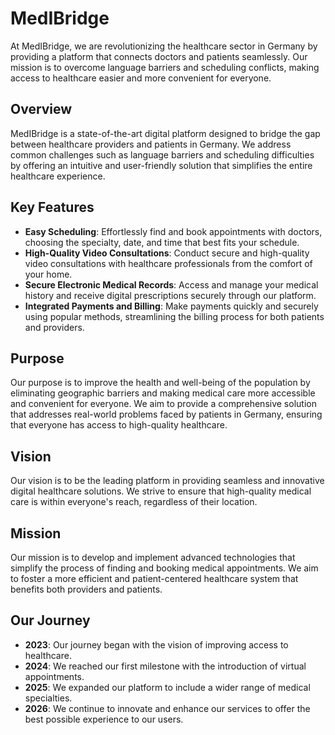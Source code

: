 # MedIBridge

At MedIBridge, we are revolutionizing the healthcare sector in Germany by providing a platform that connects doctors and patients seamlessly. Our mission is to overcome language barriers and scheduling conflicts, making access to healthcare easier and more convenient for everyone.

## Overview

MedIBridge is a state-of-the-art digital platform designed to bridge the gap between healthcare providers and patients in Germany. We address common challenges such as language barriers and scheduling difficulties by offering an intuitive and user-friendly solution that simplifies the entire healthcare experience.

## Key Features

- **Easy Scheduling**: Effortlessly find and book appointments with doctors, choosing the specialty, date, and time that best fits your schedule.
- **High-Quality Video Consultations**: Conduct secure and high-quality video consultations with healthcare professionals from the comfort of your home.
- **Secure Electronic Medical Records**: Access and manage your medical history and receive digital prescriptions securely through our platform.
- **Integrated Payments and Billing**: Make payments quickly and securely using popular methods, streamlining the billing process for both patients and providers.

## Purpose

Our purpose is to improve the health and well-being of the population by eliminating geographic barriers and making medical care more accessible and convenient for everyone. We aim to provide a comprehensive solution that addresses real-world problems faced by patients in Germany, ensuring that everyone has access to high-quality healthcare.

## Vision

Our vision is to be the leading platform in providing seamless and innovative digital healthcare solutions. We strive to ensure that high-quality medical care is within everyone's reach, regardless of their location.

## Mission

Our mission is to develop and implement advanced technologies that simplify the process of finding and booking medical appointments. We aim to foster a more efficient and patient-centered healthcare system that benefits both providers and patients.

## Our Journey

- **2023**: Our journey began with the vision of improving access to healthcare.
- **2024**: We reached our first milestone with the introduction of virtual appointments.
- **2025**: We expanded our platform to include a wider range of medical specialties.
- **2026**: We continue to innovate and enhance our services to offer the best possible experience to our users.

